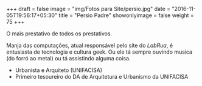 +++
draft = false
image = "img/Fotos para Site/persio.jpg"
date = "2016-11-05T19:56:17+05:30"
title = "Persio Padre"
showonlyimage = false
weight = 75
+++

O mais prestativo de todos os prestativos.
<!--more-->

Manja das computações, atual responsável pelo site do *LabRua*, é entusiasta de tecnologia e cultura geek. Ou ele tá sempre ouvindo musica (do forró ao metal) ou tá assistindo alguma coisa.

* Urbanista e Arquiteto (UNIFACISA)
* Primeiro tesoureiro do DA de Arquitetura e Urbanismo da UNIFACISA
